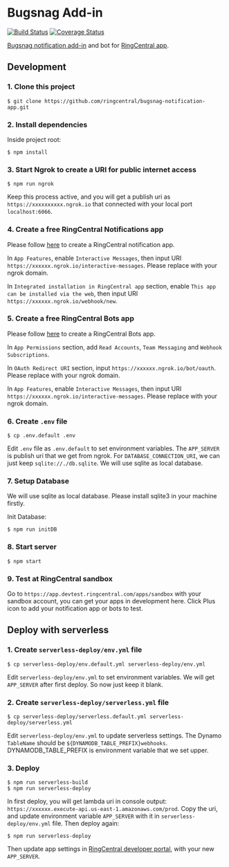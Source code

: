 # Bugsnag Add-in

[![Build Status](https://github.com/ringcentral/bugsnag-notification-app/workflows/CI%20Pipeline/badge.svg?branch=main)](https://github.com/ringcentral/bugsnag-notification-app/actions)
[![Coverage Status](https://coveralls.io/repos/github/ringcentral/bugsnag-notification-app/badge.svg?branch=bot)](https://coveralls.io/github/ringcentral/bugsnag-notification-app?branch=bot)

[Bugsnag notification add-in](https://www.ringcentral.com/apps/bugsnag) and bot for [RingCentral app](app.ringcentral.com).

## Development

### 1. Clone this project

```
$ git clone https://github.com/ringcentral/bugsnag-notification-app.git
```

### 2. Install dependencies

Inside project root:

```
$ npm install
```

### 3. Start Ngrok to create a URI for public internet access

```
$ npm run ngrok
```

Keep this process active, and you will get a publish uri as `https://xxxxxxxxxx.ngrok.io` that connected with your local port `localhost:6066`.

### 4. Create a free RingCentral Notifications app

Please follow [here](https://developers.ringcentral.com/guide/team-messaging/add-ins/creation) to create a RingCentral notification app.

In `App Features`, enable `Interactive Messages`, then input URI `https://xxxxxx.ngrok.io/interactive-messages`. Please replace with your ngrok domain.

In `Integrated installation in RingCentral app` section, enable `This app can be installed via the web`, then input URI `https://xxxxxx.ngrok.io/webhook/new`.

### 5. Create a free RingCentral Bots app

Please follow [here](https://developers.ringcentral.com/guide/team-messaging/add-ins/creation) to create a RingCentral Bots app.

In `App Permissions` section, add `Read Accounts`, `Team Messaging` and `Webhook Subscriptions`.

In `OAuth Redirect URI` section, input `https://xxxxxx.ngrok.io/bot/oauth`. Please replace with your ngrok domain.

In `App Features`, enable `Interactive Messages`, then input URI `https://xxxxxx.ngrok.io/interactive-messages`. Please replace with your ngrok domain.

### 6. Create `.env` file

```
$ cp .env.default .env
```

Edit `.env` file as `.env.default` to set environment variables.
The `APP_SERVER` is publish uri that we get from ngrok.
For `DATABASE_CONNECTION_URI`, we can just keep `sqlite://./db.sqlite`. We will use sqlite as local database.

### 7. Setup Database

We will use sqlite as local database. Please install sqlite3 in your machine firstly.

Init Database:

```
$ npm run initDB
```

### 8. Start server

```
$ npm start
```

### 9. Test at RingCentral sandbox

Go to `https://app.devtest.ringcentral.com/apps/sandbox` with your sandbox account, you can get your apps in development here. Click Plus icon to add your notification app or bots to test.

## Deploy with serverless

### 1. Create `serverless-deploy/env.yml` file

```
$ cp serverless-deploy/env.default.yml serverless-deploy/env.yml
```

Edit `serverless-deploy/env.yml` to set environment variables.
We will get `APP_SERVER` after first deploy. So now just keep it blank.

### 2. Create `serverless-deploy/serverless.yml` file

```
$ cp serverless-deploy/serverless.default.yml serverless-deploy/serverless.yml
```

Edit `serverless-deploy/env.yml` to update serverless settings.
The Dynamo `TableName` should be `${DYNAMODB_TABLE_PREFIX}webhooks`. DYNAMODB_TABLE_PREFIX is environment variable that we set upper.

### 3. Deploy

```
$ npm run serverless-build
$ npm run serverless-deploy
```

In first deploy, you will get lambda uri in console output: `https://xxxxxx.execute-api.us-east-1.amazonaws.com/prod`.
Copy the uri, and update environment variable `APP_SERVER` with it in `serverless-deploy/env.yml` file. Then deploy again:

```
$ npm run serverless-deploy
```

Then update app settings in [RingCentral developer portal](https://developers.ringcentral.com/), with your new `APP_SERVER`.
